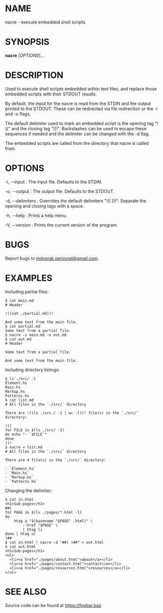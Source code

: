 # NAME

nacre - execute embedded shell scripts

# SYNOPSIS

**nacre** [*OPTIONS*]\...

# DESCRIPTION

Used to execute shell scripts embedded within text files, and replace those
embedded scripts with their STDOUT results.

By default, the input for the nacre is read from the STDIN and the output
printed to the STDOUT.  These can be redirected via file redirection or the -i
and -o flags.

The default delimiter used to mark an embedded script is the opening tag "!(("
and the closing tag "))!".  Backslashes can be used to escape these sequences
if needed and the delimiter can be changed with the -d flag.

The embedded scripts are called from the directory that nacre is called from.

# OPTIONS

-i, -\-input
: The input file.  Defaults to the STDIN.

-o, -\-output
: The output file.  Defaults to the STDOUT.

-d, -\-delimiters
: Overrides the default delimiters "!(( ))!".  Separate the opening and
  closing tags with a space.

-h, -\-help
: Prints a help menu.

-V, -\-version
: Prints the current version of the program.

# BUGS

Report bugs to <mdvorak.personal@gmail.com>.

# EXAMPLES

Including partial files:

    $ cat main.md
    # Header

    !((cat ./partial.md))!

    And some text from the main file.
    $ cat partial.md
    Some text from a partial file.
    $ nacre -i main.md -o out.md
    $ cat out.md
    # Header

    Some text from a partial file.

    And some text from the main file.

Including directory listings:

    $ ls ./src/ -1
    Element.hs
    Main.hs
    Markup.hs
    Patterns.hs
    $ cat list.md
    # All files in the `./src/` directory

    There are !((ls ./src./ -1 | wc -l))! file(s) in the `./src/` directory:

    !((
    for FILE in $(ls ./src/ -1)
    do echo "- `$FILE`"
    done
    ))!
    $ nacre < list.md
    # All files in the `./src/` directory

    There are 4 file(s) in the `./src/` directory:

    - `Element.hs`
    - `Main.hs`
    - `Markup.hs`
    - `Patterns.hs`

Changing the delimiter:

    $ cat in.html
    <h1>Sub-pages</h1>
    ##(
    for PAGE in $(ls ./pages/*.html -1)
    do
        htag a "$(basename "$PAGE" .html)" \
            --href "$PAGE" \
            | htag li
    done | htag ul
    )##
    $ cat in.html | nacre -d "##( )##" > out.html
    $ cat out.html
    <h1>Sub-pages</h1>
    <ul>
      <li><a href="./pages/about.html">about</a></li>
      <li><a href="./pages/contact.html">contact</a></li>
      <li><a href="./pages/resources.html">resources</a></li>
    </ul>

# SEE ALSO

Source code can be found at <https://foobar.baz>.
